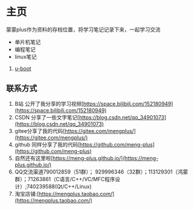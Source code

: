 # 主页

蒙蒙plus作为资料的存档位置，将学习笔记记录下来，一起学习交流


- 单片机笔记
- 编程笔记
- linux笔记
1. [u-boot](linux笔记\u-boot\u-boot.md) 

## 联系方式

1. B站 公开了我分享的学习视频[https://space.bilibili.com/152180949](https://space.bilibili.com/152180949)
2. CSDN 分享了一些文字笔记[https://blog.csdn.net/qq_34901073](https://blog.csdn.net/qq_34901073)
3. gitee分享了我的代码[https://gitee.com/mengplus/](https://gitee.com/mengplus/)
4. github 同样分享了我的代码[https://github.com/meng-plus](https://github.com/meng-plus)
5. 自然还有这里啦[https://meng-plus.github.io/](https://meng-plus.github.io/)
6. QQ交流渠道790012859（51群）； 929996346（32群）；113129301（鸿蒙群）；71263861（C语言/C++/VC/MFC程序设计）;740239588(Qt/C++/Linux)
7. 淘宝店铺:[https://mengplus.taobao.com/](https://mengplus.taobao.com/)
